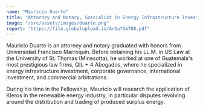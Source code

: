 ```yaml
---
name: "Mauricio Duarte"
title: "Attorney and Notary, Specialist in Energy Infrastructure Investment Law"
image: "/src/assets/images/duarte.png"
report: "https://file.globalupload.io/ArDuY3mT88.pdf"
---
```


Mauricio Duarte is an attorney and notary graduated with honors from Universidad Francisco Marroquín. Before obtaining his LL.M. in US Law at the University of St. Thomas (Minesotta), he worked at one of Guatemala's most prestigious law firms, QIL + 4 Abogados, where he specialized in energy infrastructure investment, corporate governance, international investment, and commercial arbitrations.

During his time in the Fellowship, Mauricio will research the application of Kleros in the renewable energy industry, in particular disputes revolving around the distribution and trading of produced surplus energy.
